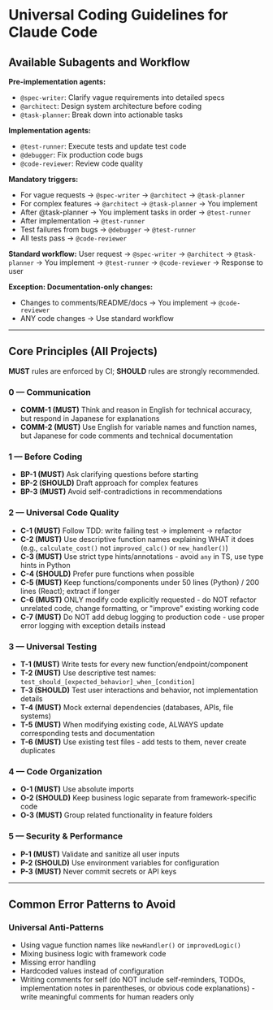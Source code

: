 # Universal Coding Guidelines for Claude Code

## Available Subagents and Workflow

**Pre-implementation agents:**
- `@spec-writer`: Clarify vague requirements into detailed specs
- `@architect`: Design system architecture before coding
- `@task-planner`: Break down into actionable tasks

**Implementation agents:**
- `@test-runner`: Execute tests and update test code
- `@debugger`: Fix production code bugs
- `@code-reviewer`: Review code quality

**Mandatory triggers:**
- For vague requests → `@spec-writer` → `@architect` → `@task-planner`
- For complex features → `@architect` → `@task-planner` → You implement
- After @task-planner → You implement tasks in order → `@test-runner`
- After implementation → `@test-runner`
- Test failures from bugs → `@debugger` → `@test-runner`
- All tests pass → `@code-reviewer`

**Standard workflow:**
User request → `@spec-writer` → `@architect` → `@task-planner` → You implement → `@test-runner` → `@code-reviewer` → Response to user

**Exception: Documentation-only changes:**
- Changes to comments/README/docs → You implement → `@code-reviewer`
- ANY code changes → Use standard workflow

---

## Core Principles (All Projects)

**MUST** rules are enforced by CI; **SHOULD** rules are strongly recommended.

### 0 — Communication
- **COMM-1 (MUST)** Think and reason in English for technical accuracy, but respond in Japanese for explanations
- **COMM-2 (MUST)** Use English for variable names and function names, but Japanese for code comments and technical documentation

### 1 — Before Coding
- **BP-1 (MUST)** Ask clarifying questions before starting
- **BP-2 (SHOULD)** Draft approach for complex features
- **BP-3 (MUST)** Avoid self-contradictions in recommendations

### 2 — Universal Code Quality
- **C-1 (MUST)** Follow TDD: write failing test → implement → refactor
- **C-2 (MUST)** Use descriptive function names explaining WHAT it does (e.g., `calculate_cost()` not `improved_calc()` or `new_handler()`)
- **C-3 (MUST)** Use strict type hints/annotations - avoid `any` in TS, use type hints in Python
- **C-4 (SHOULD)** Prefer pure functions when possible
- **C-5 (MUST)** Keep functions/components under 50 lines (Python) / 200 lines (React); extract if longer
- **C-6 (MUST)** ONLY modify code explicitly requested - do NOT refactor unrelated code, change formatting, or "improve" existing working code
- **C-7 (MUST)** Do NOT add debug logging to production code - use proper error logging with exception details instead

### 3 — Universal Testing
- **T-1 (MUST)** Write tests for every new function/endpoint/component
- **T-2 (MUST)** Use descriptive test names: `test_should_[expected_behavior]_when_[condition]`
- **T-3 (SHOULD)** Test user interactions and behavior, not implementation details
- **T-4 (MUST)** Mock external dependencies (databases, APIs, file systems)
- **T-5 (MUST)** When modifying existing code, ALWAYS update corresponding tests and documentation
- **T-6 (MUST)** Use existing test files - add tests to them, never create duplicates

### 4 — Code Organization
- **O-1 (MUST)** Use absolute imports
- **O-2 (SHOULD)** Keep business logic separate from framework-specific code
- **O-3 (MUST)** Group related functionality in feature folders

### 5 — Security & Performance
- **P-1 (MUST)** Validate and sanitize all user inputs
- **P-2 (SHOULD)** Use environment variables for configuration
- **P-3 (MUST)** Never commit secrets or API keys

---

## Common Error Patterns to Avoid

### Universal Anti-Patterns
- Using vague function names like `newHandler()` or `improvedLogic()`
- Mixing business logic with framework code
- Missing error handling
- Hardcoded values instead of configuration
- Writing comments for self (do NOT include self-reminders, TODOs, implementation notes in parentheses, or obvious code explanations) - write meaningful comments for human readers only

